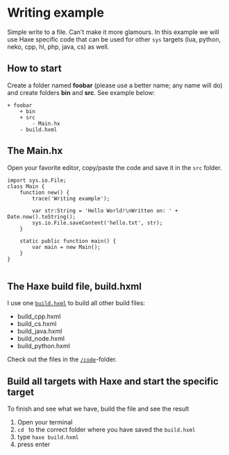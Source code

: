 # Writing example


Simple write to a file. Can't make it more glamours.
In this example we will use Haxe specific code that can be used for other `sys` targets (lua, python, neko, cpp, hl, php, java, cs) as well.

## How to start

Create a folder named **foobar** (please use a better name; any name will do) and create folders **bin** and **src**.
See example below:

```
+ foobar
	+ bin
	+ src
		- Main.hx
	- build.hxml
```


## The Main.hx

Open your favorite editor, copy/paste the code and save it in the `src` folder.

```
import sys.io.File;
class Main {
	function new() {
		trace('Writing example');

		var str:String = 'Hello World!\nWritten on: ' + Date.now().toString();
		sys.io.File.saveContent('hello.txt', str);
	}

	static public function main() {
		var main = new Main();
	}
}


```


## The Haxe build file, build.hxml

I use one [`build.hxml`](/code/build.hxml) to build all other build files:

- build_cpp.hxml
- build_cs.hxml
- build_java.hxml
- build_node.hxml
- build_python.hxml

Check out the files in the [`/code`](/code)-folder.



## Build all targets with Haxe and start the specific target

To finish and see what we have, build the file and see the result

1. Open your terminal
2. `cd ` to the correct folder where you have saved the `build.hxml`
3. type `haxe build.hxml`
4. press enter


